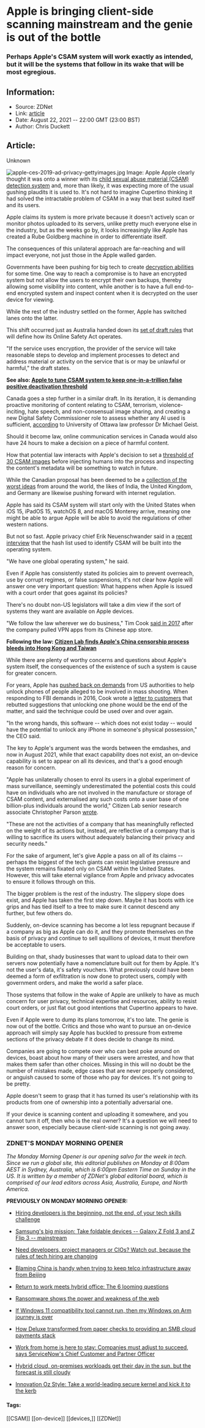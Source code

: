 # Apple is bringing client-side scanning mainstream and the genie is out of the bottle
### Perhaps Apple's CSAM system will work exactly as intended, but it will be the systems that follow in its wake that will be most egregious.

## Information:
+ Source: ZDNet
+ Link: [article](https://www.zdnet.com/article/apple-is-bringing-client-side-scanning-mainstream-and-the-genie-is-out-of-the-bottle/)
+ Date: August 22, 2021 -- 22:00 GMT (23:00 BST)
+ Author: Chris Duckett


## Article:
Unknown

![apple-ces-2019-ad-privacy-gettyimages.jpg](https://www.zdnet.com/a/hub/i/2021/08/20/802e7562-8882-40ed-b5fc-47fe1b5347c0/apple-ces-2019-ad-privacy-gettyimages.jpg)
 Image: Apple
 Apple clearly thought it was onto a winner with its [child sexual abuse material (CSAM) detection system](https://www.zdnet.com/article/apple-child-abuse-material-scanning-in-ios-15-draws-fire/) and, more than likely, it was expecting more of the usual gushing plaudits it is used to. It's not hard to imagine Cupertino thinking it had solved the intractable problem of CSAM in a way that best suited itself and its users.

Apple claims its system is more private because it doesn't actively scan or monitor photos uploaded to its servers, unlike pretty much everyone else in the industry, but as the weeks go by, it looks increasingly like Apple has created a Rube Goldberg machine in order to differentiate itself. 

The consequences of this unilateral approach are far-reaching and will impact everyone, not just those in the Apple walled garden. 

Governments have been pushing for big tech to create [decryption abilities](https://www.zdnet.com/article/the-laws-of-australia-will-trump-the-laws-of-mathematics-turnbull/) for some time. One way to reach a compromise is to have an encrypted system but not allow the users to encrypt their own backups, thereby allowing some visibility into content, while another is to have a full end-to-end encrypted system and inspect content when it is decrypted on the user device for viewing. 

While the rest of the industry settled on the former, Apple has switched lanes onto the latter. 

This shift occurred just as Australia handed down its [set of draft rules](https://www.zdnet.com/article/why-australias-online-safety-act-is-an-abdication-of-responsibility/) that will define how its Online Safety Act operates. 

"If the service uses encryption, the provider of the service will take reasonable steps to develop and implement processes to detect and address material or activity on the service that is or may be unlawful or harmful," the draft states. 






**See also: [Apple to tune CSAM system to keep one-in-a-trillion false positive deactivation threshold](/article/apple-to-tune-csam-system-to-keep-one-in-a-trillion-false-positive-deactivation-threshold/)**

Canada goes a step further in a similar draft. In its iteration, it is demanding proactive monitoring of content relating to CSAM, terrorism, violence-inciting, hate speech, and non-consensual image sharing, and creating a new Digital Safety Commissioner role to assess whether any AI used is sufficient, [according](https://www.michaelgeist.ca/2021/07/onlineharmsnonconsult/) to University of Ottawa law professor Dr Michael Geist. 

Should it become law, online communication services in Canada would also have 24 hours to make a decision on a piece of harmful content. 

How that potential law interacts with Apple's decision to set a [threshold of 30 CSAM images](https://www.zdnet.com/article/apple-to-tune-csam-system-to-keep-one-in-a-trillion-false-positive-deactivation-threshold/) before injecting humans into the process and inspecting the content's metadata will be something to watch in future. 

While the Canadian proposal has been deemed to be a [collection of the worst ideas](https://www.eff.org/deeplinks/2021/08/o-no-canada-fast-moving-proposal-creates-filtering-blocking-and-reporting-rules-1) from around the world, the likes of India, the United Kingdom, and Germany are likewise pushing forward with internet regulation. 

Apple has said its CSAM system will start only with the United States when iOS 15, iPadOS 15, watchOS 8, and macOS Monterey arrive, meaning one might be able to argue Apple will be able to avoid the regulations of other western nations. 

But not so fast. Apple privacy chief Erik Neuenschwander said in a [recent interview](https://techcrunch.com/2021/08/10/interview-apples-head-of-privacy-details-child-abuse-detection-and-messages-safety-features/#link=%7B%22role%22:%22standard%22,%22href%22:%22https://techcrunch.com/2021/08/10/interview-apples-head-of-privacy-details-child-abuse-detection-and-messages-safety-features/%22,%22target%22:%22%22,%22absolute%22:%22%22,%22linkText%22:%22recent%20interview%22%7D) that the hash list used to identify CSAM will be built into the operating system.

"We have one global operating system," he said.  

Even if Apple has consistently stated its policies aim to prevent overreach, use by corrupt regimes, or false suspensions, it's not clear how Apple will answer one very important question: What happens when Apple is issued with a court order that goes against its policies?

There's no doubt non-US legislators will take a dim view if the sort of systems they want are available on Apple devices.  

"We follow the law wherever we do business," Tim Cook [said in 2017](https://www.zdnet.com/article/apple-privacy-china-vpn-faces-encryption-security-battle/#link=%7B%22role%22:%22standard%22,%22href%22:%22https://www.zdnet.com/article/apple-privacy-china-vpn-faces-encryption-security-battle/%22,%22target%22:%22%22,%22absolute%22:%22%22,%22linkText%22:%22said%20in%202017%22%7D) after the company pulled VPN apps from its Chinese app store.  

**Following the law: [Citizen Lab finds Apple's China censorship process bleeds into Hong Kong and Taiwan](/article/citizen-lab-finds-apples-china-censorship-process-bleeds-into-hong-kong-and-taiwan/)** 

While there are plenty of worthy concerns and questions about Apple's system itself, the consequences of the existence of such a system is cause for greater concern. 

For years, Apple has [pushed back on demands](https://www.zdnet.com/article/trump-calls-on-apple-to-unlock-shooters-phone-for-fbi/) from US authorities to help unlock phones of people alleged to be involved in mass shooting. When responding to FBI demands in 2016, Cook wrote a [letter to customers](https://www.apple.com/customer-letter/) that rebutted suggestions that unlocking one phone would be the end of the matter, and said the technique could be used over and over again.

"In the wrong hands, this software -- which does not exist today -- would have the potential to unlock any iPhone in someone's physical possession," the CEO said. 

The key to Apple's argument was the words between the emdashes, and now in August 2021, while that exact capability does not exist, an on-device capability is set to appear on all its devices, and that's a good enough reason for concern. 

"Apple has unilaterally chosen to enrol its users in a global experiment of mass surveillance, seemingly underestimated the potential costs this could have on individuals who are not involved in the manufacture or storage of CSAM content, and externalised any such costs onto a user base of one billion-plus individuals around the world," Citizen Lab senior research associate Christopher Parson [wrote](https://christopher-parsons.com/apples-monitoring-of-childrens-communications-content-puts-children-and-adults-at-risk/). 

"These are not the activities of a company that has meaningfully reflected on the weight of its actions but, instead, are reflective of a company that is willing to sacrifice its users without adequately balancing their privacy and security needs." 

For the sake of argument, let's give Apple a pass on all of its claims -- perhaps the biggest of the tech giants can resist legislative pressure and the system remains fixated only on CSAM within the United States. However, this will take eternal vigilance from Apple and privacy advocates to ensure it follows through on this. 

The bigger problem is the rest of the industry. The slippery slope does exist, and Apple has taken the first step down. Maybe it has boots with ice grips and has tied itself to a tree to make sure it cannot descend any further, but few others do.

Suddenly, on-device scanning has become a lot less repugnant because if a company as big as Apple can do it, and they promote themselves on the basis of privacy and continue to sell squillions of devices, it must therefore be acceptable to users. 

Building on that, shady businesses that want to upload data to their own servers now potentially have a nomenclature built out for them by Apple. It's not the user's data, it's safety vouchers. What previously could have been deemed a form of exfiltration is now done to protect users, comply with government orders, and make the world a safer place.

Those systems that follow in the wake of Apple are unlikely to have as much concern for user privacy, technical expertise and resources, ability to resist court orders, or just flat out good intentions that Cupertino appears to have. 

Even if Apple were to dump its plans tomorrow, it's too late. The genie is now out of the bottle. Critics and those who want to pursue an on-device approach will simply say Apple has buckled to pressure from extreme sections of the privacy debate if it does decide to change its mind. 

Companies are going to compete over who can best poke around on devices, boast about how many of their users were arrested, and how that makes them safer than other choices. Missing in this will no doubt be the number of mistakes made, edge cases that are never properly considered, or anguish caused to some of those who pay for devices. It's not going to be pretty. 

Apple doesn't seem to grasp that it has turned its user's relationship with its products from one of ownership into a potentially adversarial one. 

If your device is scanning content and uploading it somewhere, and you cannot turn it off, then who is the real owner? It's a question we will need to answer soon, especially because client-side scanning is not going away. 

###  ZDNET'S MONDAY MORNING OPENER

*The Monday Morning Opener is our opening salvo for the week in tech. Since we run a global site, this editorial publishes on Monday at 8:00am AEST in Sydney, Australia, which is 6:00pm Eastern Time on Sunday in the US. It is written by a member of ZDNet's global editorial board, which is comprised of our lead editors across Asia, Australia, Europe, and North America.* 

**PREVIOUSLY ON MONDAY MORNING OPENER:** 

* [Hiring developers is the beginning, not the end, of your tech skills challenge](https://www.zdnet.com/article/hiring-developers-is-the-beginning-not-the-end-of-your-tech-skills-challenge/)
* [Samsung's big mission: Take foldable devices -- Galaxy Z Fold 3 and Z Flip 3 -- mainstream](https://www.zdnet.com/article/samsungs-big-mission-take-foldable-devices-galaxy-z-fold-3-z-flip-3-mainstream/)  

* [Need developers, project managers or CIOs? Watch out, because the rules of tech hiring are changing](https://www.zdnet.com/article/need-developers-project-managers-or-cios-watch-out-because-the-rules-of-tech-hiring-are-changing/)
* [Blaming China is handy when trying to keep telco infrastructure away from Beijing](https://www.zdnet.com/article/blaming-china-is-handy-when-trying-to-keep-telco-infrastructure-away-from-beijing/)  

* [Return to work meets hybrid office: The 6 looming questions](https://www.zdnet.com/article/return-to-work-meets-hybrid-office-6-looming-questions/)
* [Ransomware shows the power and weakness of the web](https://www.zdnet.com/article/ransomware-shows-the-power-and-weakness-of-the-web/)
* [If Windows 11 compatibility tool cannot run, then my Windows on Arm journey is over](https://www.zdnet.com/article/if-windows-11-compatibility-tool-cannot-run-then-my-windows-on-arm-journey-is-over/)
* [How Deluxe transformed from paper checks to providing an SMB cloud payments stack](https://www.zdnet.com/article/how-deluxe-transformed-from-paper-checks-to-providing-an-smb-cloud-payments-stack/)
* [Work from home is here to stay: Companies must adjust to succeed, says ServiceNow's Chief Customer and Partner Officer](https://www.zdnet.com/article/work-from-home-is-here-to-stay-companies-must-adjust-to-succeed-says-servicenows-chief-customer-and-partner-officer/)
* [Hybrid cloud, on-premises workloads get their day in the sun, but the forecast is still cloudy](https://www.zdnet.com/article/hybrid-cloud-on-premises-workloads-get-their-day-in-the-sun-but-forecast-still-cloudy/)
* [Innovation Oz Style: Take a world-leading secure kernel and kick it to the kerb](https://www.zdnet.com/article/innovation-oz-style-take-a-world-leading-secure-kernel-and-kick-it-to-the-kerb/)





#### Tags:
[[CSAM]] [[on-device]] [[devices,]] [[ZDNet]]
